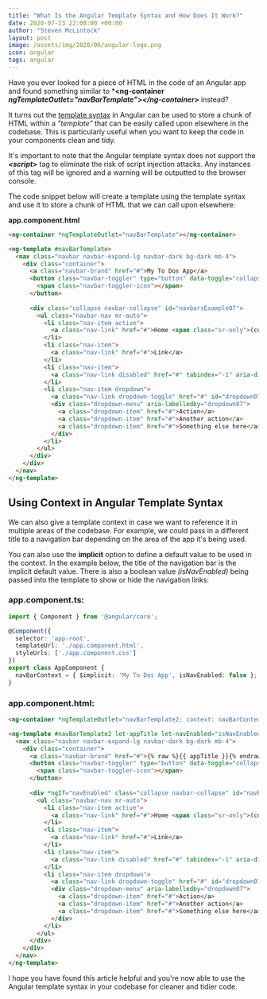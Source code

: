 ```yaml
---
title: "What Is the Angular Template Syntax and How Does It Work?"
date: 2020-07-23 22:00:00 +00:00
author: "Steven McLintock"
layout: post
image: /assets/img/2020/06/angular-logo.png
icon: angular
tags: angular
---
```


Have you ever looked for a piece of HTML in the code of an Angular app and found something similar to ***&lt;ng-container *ngTemplateOutlet="navBarTemplate"&gt;&lt;/ng-container&gt;*** instead?

It turns out the [template syntax](https://angular.io/guide/template-syntax) in Angular can be used to store a chunk of HTML within a *"template"* that can be easily called upon elsewhere in the codebase. This is particularly useful when you want to keep the code in your components clean and tidy.

It's important to note that the Angular template syntax does not support the ***&lt;script&gt;*** tag to eliminate the risk of script injection attacks. Any instances of this tag will be ignored and a warning will be outputted to the browser console.

The code snippet below will create a template using the template syntax and use it to store a chunk of HTML that we can call upon elsewhere:

**app.component.html**

```html
<ng-container *ngTemplateOutlet="navBarTemplate"></ng-container>

<ng-template #navBarTemplate>
  <nav class="navbar navbar-expand-lg navbar-dark bg-dark mb-4">
    <div class="container">
      <a class="navbar-brand" href="#">My To Dos App</a>
      <button class="navbar-toggler" type="button" data-toggle="collapse" data-target="#navbarsExample07" aria-controls="navbarsExample07" aria-expanded="false" aria-label="Toggle navigation">
        <span class="navbar-toggler-icon"></span>
      </button>
  
      <div class="collapse navbar-collapse" id="navbarsExample07">
        <ul class="navbar-nav mr-auto">
          <li class="nav-item active">
            <a class="nav-link" href="#">Home <span class="sr-only">(current)</span></a>
          </li>
          <li class="nav-item">
            <a class="nav-link" href="#">Link</a>
          </li>
          <li class="nav-item">
            <a class="nav-link disabled" href="#" tabindex="-1" aria-disabled="true">Disabled</a>
          </li>
          <li class="nav-item dropdown">
            <a class="nav-link dropdown-toggle" href="#" id="dropdown07" data-toggle="dropdown" aria-haspopup="true" aria-expanded="false">Dropdown</a>
            <div class="dropdown-menu" aria-labelledby="dropdown07">
              <a class="dropdown-item" href="#">Action</a>
              <a class="dropdown-item" href="#">Another action</a>
              <a class="dropdown-item" href="#">Something else here</a>
            </div>
          </li>
        </ul>
      </div>
    </div>
  </nav>
</ng-template>
```

## Using Context in Angular Template Syntax

We can also give a template context in case we want to reference it in multiple areas of the codebase. For example, we could pass in a different title to a navigation bar depending on the area of the app it's being used.

You can also use the **implicit** option to define a default value to be used in the context. In the example below, the title of the navigation bar is the implicit default value. There is also a boolean value *(isNavEnabled)* being passed into the template to show or hide the navigation links:

### app.component.ts:

```typescript
import { Component } from '@angular/core';

@Component({
  selector: 'app-root',
  templateUrl: './app.component.html',
  styleUrls: ['./app.component.css']
})
export class AppComponent {
  navBarContext = { $implicit: 'My To Dos App', isNavEnabled: false };
}
```

### app.component.html:

```html
<ng-container *ngTemplateOutlet="navBarTemplate2; context: navBarContext"></ng-container>

<ng-template #navBarTemplate2 let-appTitle let-navEnabled="isNavEnabled">
  <nav class="navbar navbar-expand-lg navbar-dark bg-dark mb-4">
    <div class="container">
      <a class="navbar-brand" href="#">{% raw %}{{ appTitle }}{% endraw %}</a>
      <button class="navbar-toggler" type="button" data-toggle="collapse" data-target="#navbarsExample07" aria-controls="navbarsExample07" aria-expanded="false" aria-label="Toggle navigation">
        <span class="navbar-toggler-icon"></span>
      </button>
      
      <div *ngIf="navEnabled" class="collapse navbar-collapse" id="navbarsExample07">
        <ul class="navbar-nav mr-auto">
          <li class="nav-item active">
            <a class="nav-link" href="#">Home <span class="sr-only">(current)</span></a>
          </li>
          <li class="nav-item">
            <a class="nav-link" href="#">Link</a>
          </li>
          <li class="nav-item">
            <a class="nav-link disabled" href="#" tabindex="-1" aria-disabled="true">Disabled</a>
          </li>
          <li class="nav-item dropdown">
            <a class="nav-link dropdown-toggle" href="#" id="dropdown07" data-toggle="dropdown" aria-haspopup="true" aria-expanded="false">Dropdown</a>
            <div class="dropdown-menu" aria-labelledby="dropdown07">
              <a class="dropdown-item" href="#">Action</a>
              <a class="dropdown-item" href="#">Another action</a>
              <a class="dropdown-item" href="#">Something else here</a>
            </div>
          </li>
        </ul>
      </div>
    </div>
  </nav>
</ng-template>
```

I hope you have found this article helpful and you're now able to use the Angular template syntax in your codebase for cleaner and tidier code.
